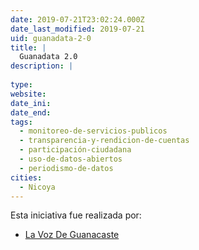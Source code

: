 ```yaml
---
date: 2019-07-21T23:02:24.000Z
date_last_modified: 2019-07-21
uid: guanadata-2-0
title: |
  Guanadata 2.0
description: |
  
type: 
website: 
date_ini: 
date_end: 
tags:
  - monitoreo-de-servicios-publicos
  - transparencia-y-rendicion-de-cuentas
  - participación-ciudadana
  - uso-de-datos-abiertos
  - periodismo-de-datos
cities: 
  - Nicoya
---
```


Esta iniciativa fue realizada por:

- [La Voz De Guanacaste](/organizaciones/la-voz-de-guanacaste)
